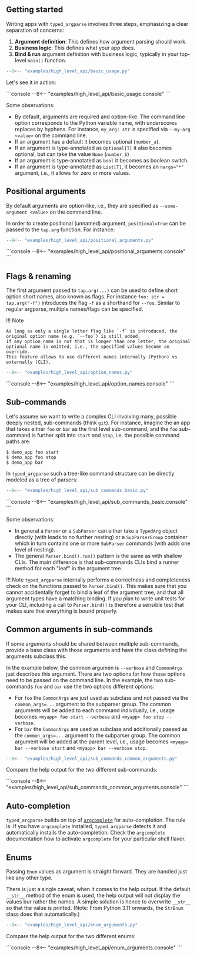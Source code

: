## Getting started

Writing apps with `typed_argparse` involves three steps, emphasizing a clear separation of concerns:

1. **Argument definition**: This defines how argument parsing should work.
2. **Business logic**: This defines what your app does.
3. **Bind & run** argument definition with business logic, typically in your top-level `main()` function.

```python title="basic_usage.py"
--8<-- "examples/high_level_api/basic_usage.py"
```

Let's see it in action:

<div class="termy">
```console
--8<-- "examples/high_level_api/basic_usage.console"
```
</div>

Some observations:

- By default, arguments are required and option-like.
  The command line option corresponds to the Python variable name, with underscores replaces by hyphens.
  For instance, `my_arg: str` is specified via `--my-arg <value>` on the command line.
- If an argument has a default it becomes optional (`number_a`).
- If an argument is type-annotated as `Optional[T]` it also becomes optional, but can take the value `None` (`number_b`)
- If an argument is type-annotated as `bool` it becomes as boolean switch.
- If an argument is type-annotated as `List[T]`, it becomes an `nargs="*"` argument, i.e., it allows for zero or more values.


## Positional arguments

By default arguments are option-like, i.e., they are specified as `--some-argument <value>` on the command line.

In order to create positional (unnamed) argument, `positional=True` can be passed to the `tap.arg` function.
For instance:

```python title="positional_arguments.py"
--8<-- "examples/high_level_api/positional_arguments.py"
```

<div class="termy">
```console
--8<-- "examples/high_level_api/positional_arguments.console"
```
</div>


## Flags & renaming

The first argument passed to `tap.arg(...)` can be used to define short option short names, also known as flags.
For instance `foo: str = tap.arg("-f")` introduces the flag `-f` as a shorthand for `--foo`.
Similar to regular argparse, multiple names/flags can be specified.

!!! Note

    As long as only a single letter flag like `-f` is introduced, the original option name (e.g. `--foo`) is still added.
    If any option name is not that is longer than one letter, the original optional name is omitted, i.e., the specified values become an override.
    This feature allows to use different names internally (Python) vs externally (CLI).

```python title="option_names.py"
--8<-- "examples/high_level_api/option_names.py"
```

<div class="termy">
```console
--8<-- "examples/high_level_api/option_names.console"
```
</div>


## Sub-commands

Let's assume we want to write a complex CLI involving many, possible deeply nested, sub-commands (think `git`).
For instance, imagine the an app that takes either `foo` or `bar` as the first level sub-command, and the `foo` sub-command is further split into `start` and `stop`, i.e. the possible command paths are:

```console
$ demo_app foo start
$ demo_app foo stop
$ demo_app bar
```

In `typed_argparse` such a tree-like command structure can be directly modeled as a tree of parsers:

```python title="sub_commands_basic.py"
--8<-- "examples/high_level_api/sub_commands_basic.py"
```

<div class="termy">
```console
--8<-- "examples/high_level_api/sub_commands_basic.console"
```
</div>

Some observations:

- In general a `Parser` or a `SubParser` can either take a `TypedArg` object directly (with leads to no further nesting)
  or a `SubParserGroup` container which in turn contains one or more `SubParser` commands (with adds one level of nesting).
- The general `Parser.bind().run()` pattern is the same as with shallow CLIs.
  The main difference is that sub-commands CLIs bind a runner method for each "leaf" in the argument tree.

!!! Note
    `typed_argparse` internally performs a correctness and completeness check on the functions passed to `Parser.bind()`.
    This makes sure that you cannot accidentally forget to bind a leaf of the argument tree,
    and that all argument types have a matching binding.
    If you plan to write unit tests for your CLI, including a call to `Parser.bind()` is therefore a sensible test that makes sure that everything is bound properly.


## Common arguments in sub-commands

If some arguments should be shared between multiple sub-commands, provide a base class with those arguments and have the class defining the arguments subclass this.

In the example below, the common argumen is `--verbose` and `CommonArgs` just describes this argument.
There are two options for how these options need to be passed on the command line.
In the example, the two sub-commands `foo` and `bar` use the two options different options:

- For `foo` the `CommonArgs` are just used as subclass and not passed via the `common_args=...` argument to the subparser group.
  The common arguments will be added to each command indivdually, i.e., usage becomes `<myapp> foo start --verbose` and `<myapp> foo stop --verbose`.
- For `bar` the `CommonArgs` are used as subclass and additionally passed as the `common_args=...` argument to the subparser group.
  The common argument will be added at the parent level, i.e., usage becomes `<myapp> bar --verbose start` and `<myapp> bar --verbose stop`.


```python title="sub_commands_common_arguments.py"
--8<-- "examples/high_level_api/sub_commands_common_arguments.py"
```

Compare the help output for the two different sub-commands:

<div class="termy">
```console
--8<-- "examples/high_level_api/sub_commands_common_arguments.console"
```
</div>


## Auto-completion

`typed_argparse` builds on top of [`argcomplete`](https://github.com/kislyuk/argcomplete) for auto-completion.
The rule is: If you have `argcomplete` installed, `typed_argparse` detects it and automatically installs the auto-completion.
Check the `argcomplete` documentation how to activate `argcomplete` for your particular shell flavor.


## Enums

Passing `Enum` values as argument is straight forward.
They are handled just like any other type.

There is just a single caveat, when it comes to the help output.
If the default `__str__` method of the enum is used, the help output will not display the values bur rather the names.
A simple solution is hence to overwrite `__str__` so that the value is printed.
(Note: From Python 3.11 onwards, the `StrEnum` class does that automatically.)


```python title="enum_arguments.py"
--8<-- "examples/high_level_api/enum_arguments.py"
```

Compare the help output for the two different enums:

<div class="termy">
```console
--8<-- "examples/high_level_api/enum_arguments.console"
```
</div>